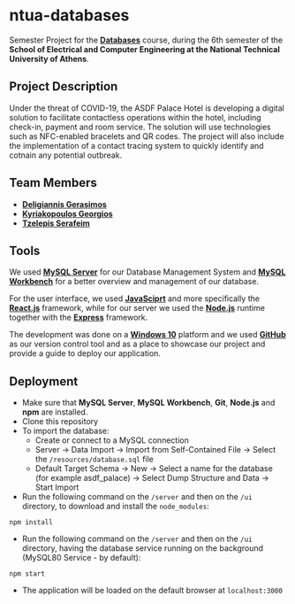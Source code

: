 # ntua-databases

Semester Project for the [**Databases**](https://www.ece.ntua.gr/en/undergraduate/courses/3123) course, during the 6th semester of the **School of Electrical and Computer Engineering at the National Technical University of Athens**.

## Project Description
Under the threat of COVID-19, the ASDF Palace Hotel is developing a digital solution to facilitate contactless operations within the hotel, including check-in, payment and room service. The solution will use technologies such as NFC-enabled bracelets and QR codes. The project will also include the implementation of a contact tracing system to quickly identify and cotnain any potential outbreak.

## Team Members
- [**Deligiannis Gerasimos**](https://github.com/GerasimosDel)
- [**Kyriakopoulos Georgios**](https://github.com/geokyr)
- [**Tzelepis Serafeim**](https://github.com/sertze)

## Tools
We used [**MySQL Server**](https://dev.mysql.com/downloads/mysql/) for our Database Management System and [**MySQL Workbench**](https://www.mysql.com/products/workbench/) for a better overview and management of our database.

For the user interface, we used [**JavaSciprt**](https://www.javascript.com/) and more specifically the [**React.js**](https://reactjs.org/) framework, while for our server we used the [**Node.js**](https://nodejs.org/en/) runtime together with the [**Express**](http://expressjs.com/) framework.

The development was done on a [**Windows 10**](https://www.microsoft.com/en-us/software-download/windows10ISO) platform and we used [**GitHub**](https://github.com/) as our version control tool and as a place to showcase our project and provide a guide to deploy our application.

## Deployment
- Make sure that **MySQL Server**, **MySQL Workbench**, **Git**, **Node.js** and **npm** are installed.
- Clone this repository
- To import the database:
  - Create or connect to a MySQL connection
  - Server → Data Import → Import from Self-Contained File → Select the `/resources/database.sql` file
  - Default Target Schema → New → Select a name for the database (for example asdf_palace) → Select Dump Structure and Data → Start Import
- Run the following command on the `/server` and then on the `/ui` directory, to download and install the `node_modules`:
```
npm install
```
- Run the following command on the `/server` and then on the `/ui` directory, having the database service running on the background (MySQL80 Service - by default):
```
npm start
```
- The application will be loaded on the default browser at `localhost:3000`

